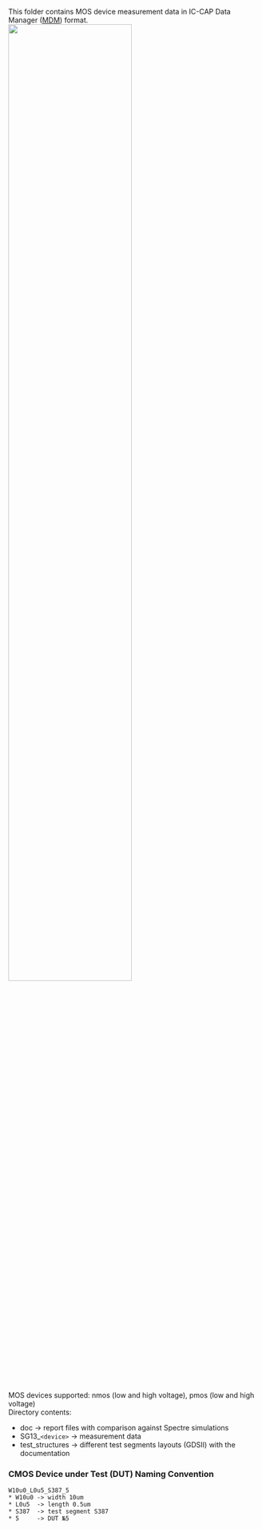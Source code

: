 This folder contains MOS device measurement data in IC-CAP Data Manager ([MDM](https://people.ece.ubc.ca/robertor/Links_files/Files/ICCAP-2008-doc/icug/icug136.html)) format.
<img src="https://github.com/IHP-GmbH/IHP-Open-PDK/assets/116548619/d9c76cfe-9e2f-4075-9c69-2af43305ad87" width="70%">  
MOS devices supported: nmos (low and high voltage), pmos (low and high voltage)  
Directory contents:
* doc -> report files with comparison against Spectre simulations
* SG13_`<device>` -> measurement data
* test_structures -> different test segments layouts (GDSII) with the documentation

### CMOS Device under Test (DUT) Naming Convention
```
W10u0_L0u5_S387_5
* W10u0 -> width 10um
* L0u5  -> length 0.5um
* S387  -> test segment S387
* 5     -> DUT №5
```
